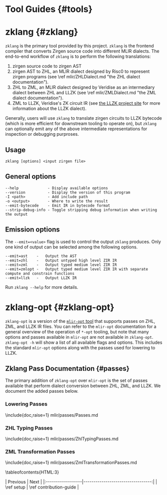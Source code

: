 # Tool Guides {#tools}

# zklang {#zklang}

`zklang` is the primary tool provided by this project.
`zklang` is the frontend compiler that converts Zirgen source code into different
MLIR dialects. The end-to-end workflow of `zklang` is to perform the following translations:
1. zirgen source code to zirgen AST
2. zirgen AST to ZHL, an MLIR dialect designed by Risc0 to represent zirgen programs (see \ref mlir/ZHLDialect.md "the ZHL dialect documentation").
3. ZHL to ZML, an MLIR dialect designed by Veridise as an intermediary dialect between ZHL and LLZK (see \ref mlir/ZMLDialect.md "the ZML dialect documentation").
4. ZML to LLZK, Veridise's ZK circuit IR (see [the LLZK project site][llzk-site] for more information about the LLZK dialect).

Generally, users will use `zklang` to translate zirgen circuits to LLZK bytecode (which is more efficient for downstream tooling to operate on),
but `zklang` can optionally emit any of the above intermediate representations for inspection or debugging purproses.


## Usage 

```
zklang [options] <input zirgen file>
```

## General options

```
--help             - Display available options
--version          - Display the version of this program
-I <path>          - Add include path
-o <output>        - Where to write the result
--emit-bytecode    - Emit IR in bytecode format
--strip-debug-info - Toggle stripping debug information when writing the output
```

## Emission options 

The `--emit=<value>` flag is used to control the output `zklang` produces. Only one kind of output can be selected among the following options.

```
--emit=ast    -   Output the AST
--emit=zhl    -   Output untyped high level ZIR IR
--emit=zml    -   Output typed medium level ZIR IR
--emit=zmlopt -   Output typed medium level ZIR IR with separate compute and constrain functions
--emit=llzk   -   Output LLZK IR
```

Run `zklang --help` for more details.

# zklang-opt {#zklang-opt}

`zklang-opt` is a version of the [`mlir-opt` tool][mlir-opt-docs] that supports
passes on ZHL, ZML, and LLZK IR files. You can refer to the `mlir-opt` documentation for a general
overview of the operation of `*-opt` tooling, but note that many options and passes
available in `mlir-opt` are not available in `zklang-opt`.
`zklang-opt -h` will show a list of all available flags and options. This includes the standard `mlir-opt`
options along with the passes used for lowering to LLZK.

## Zklang Pass Documentation {#passes}

The primary addition of `zklang-opt` over `mlir-opt` is the set of passes available
that perform dialect conversion between ZHL, ZML, and LLZK.
We document the added passes below.

### Lowering Passes

\include{doc,raise=1} mlir/passes/Passes.md

### ZHL Typing Passes

\include{doc,raise=1} mlir/passes/ZhlTypingPasses.md

### ZML Transformation Passes

\include{doc,raise=1} mlir/passes/ZmlTransformationPasses.md

\tableofcontents{HTML:3}


<div class="section_buttons">
| Previous          |                              Next |
|:------------------|----------------------------------:|
| \ref setup | \ref contribution-guide |
</div>

[llzk-site]: https://veridise.github.io/llzk-lib/
[mlir-opt-docs]: https://mlir.llvm.org/docs/Tutorials/MlirOpt/
